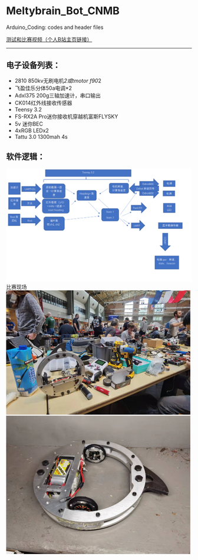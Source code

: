# Meltybrain_Bot_CNMB
Arduino_Coding: codes and header files

[测试和比赛视频（个人B站主页链接）](https://space.bilibili.com/3836113/video)
*************
## 电子设备列表：
* 2810 850kv无刷电机*2或tmotor f90*2
* 飞盈佳乐分体50a电调*2
* Adxl375 200g三轴加速计，串口输出
* CK014红外线接收传感器
* Teensy 3.2
* FS-RX2A Pro迷你接收机穿越机富斯FLYSKY
* 5v 迷你BEC
* 4xRGB LEDx2
* Tattu 3.0 1300mah 4s

## 软件逻辑：
<img src="Documentations/map.PNG" width="800">
比赛现场
<img src="Documentations/bot1.jpg" width="500">
<img src="Documentations/bot2.jpg" width="500">
